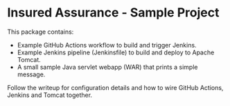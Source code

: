 # Insured Assurance - Sample Project

This package contains:
- Example GitHub Actions workflow to build and trigger Jenkins.
- Example Jenkins pipeline (Jenkinsfile) to build and deploy to Apache Tomcat.
- A small sample Java servlet webapp (WAR) that prints a simple message.

Follow the writeup for configuration details and how to wire GitHub Actions, Jenkins and Tomcat together.
